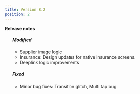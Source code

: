 ```yaml
---
title: Version 8.2
position: 2
---
```


**Release notes**
<ol>
  <h5>Modified</h5>
    <ul>
        <li>Supplier image logic</li>
        <li>Insurance: Design updates for native insurance screens.</li>
        <li>Deeplink logic improvements</li>
    </ul>
  <h5>Fixed</h5>
    <ul>
      <li>Minor bug fixes: Transition glitch, Multi tap bug</li>
    </ul>
</ol>
